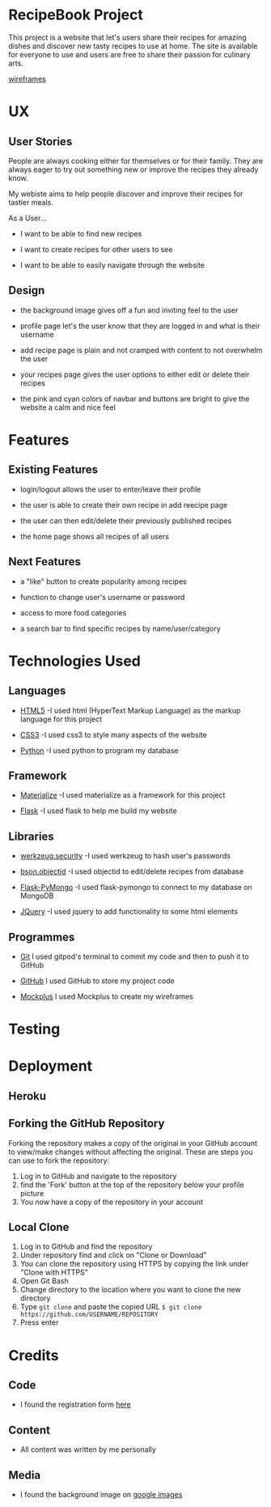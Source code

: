 # RecipeBook Project
This project is a website that let's users share their recipes for amazing
dishes and discover new tasty recipes to use at home. The site is available 
for everyone to use and users are free to share their passion for culinary arts.

[wireframes](https://github.com/kordianbird/RECIPEBOOK/tree/main/wireframes)

# UX

## User Stories
People are always cooking either for themselves or for their family. They are
always eager to try out something new or improve the recipes they already know.

My webiste aims to help people discover and improve their recipes for tastier meals.

As a User...

* I want to be able to find new recipes

* I want to create recipes for other users to see

* I want to be able to easily navigate through the website

## Design

* the background image gives off a fun and inviting feel to the user

* profile page let's the user know that they are logged in and what is their username

* add recipe page is plain and not cramped with content to not overwhelm the user

* your recipes page gives the user options to either edit or delete their recipes

* the pink and cyan colors of navbar and buttons are bright to give the website a calm and nice feel

# Features

## Existing Features

* login/logout allows the user to enter/leave their profile

* the user is able to create their own recipe in add reecipe page

* the user can then edit/delete their previously published recipes

* the home page shows all recipes of all users

## Next Features

* a "like" button to create popularity among recipes

* function to change user's username or password

* access to more food categories

* a search bar to find specific recipes by name/user/category

# Technologies Used

## Languages

* [HTML5](https://en.wikipedia.org/wiki/HTML)
-I used html (HyperText Markup Language) as the markup language for this project

* [CSS3](https://en.wikipedia.org/wiki/CSS)
-I used css3 to style many aspects of the website

* [Python](https://en.wikipedia.org/wiki/Python_(programming_language))
-I used python to program my database

## Framework

* [Materialize](https://materializecss.com/)
-I used materialize as a framework for this project

* [Flask](https://flask.palletsprojects.com/en/2.0.x/)
-I used flask to help me build my website

## Libraries

* [werkzeug.security](https://werkzeug.palletsprojects.com/en/2.0.x/utils/?highlight=security#module-werkzeug.security)
-I used werkzeug to hash user's passwords

* [bson.objectid](https://docs.mongodb.com/manual/reference/method/ObjectId/)
-I used objectid to edit/delete recipes from database

* [Flask-PyMongo](https://flask-pymongo.readthedocs.io/en/latest/)
-I used flask-pymongo to connect to my database on MongoDB

* [JQuery](https://en.wikipedia.org/wiki/JQuery)
-I used jquery to add functionality to some html elements

## Programmes

* [Git](https://git-scm.com/)
 I used gitpod's terminal to commit my code and then to push it to GitHub

* [GitHub](https://github.com/)
 I used GitHub to store my project code

* [Mockplus](https://www.mockplus.com/)
 I used Mockplus to create my wireframes

# Testing


# Deployment

## Heroku

## Forking the GitHub Repository

Forking the repository makes a copy of the original in your GitHub account to view/make changes without affecting the original.
These are steps you can use to fork the repository:

1. Log in to GitHub and navigate to the repository
2. find the 'Fork' button at the top of the repository below your profile picture 
3. You now have a copy of the repository in your account

## Local Clone

1. Log in to GitHub and find the repository
2. Under repository find and click on "Clone or Download"
3. You can clone the repository using HTTPS by copying the link under "Clone with HTTPS"
4. Open Git Bash 
5. Change directory to the location where you want to clone the new directory
6. Type `git clone` and paste the copied URL 
`$ git clone https://github.com/USERNAME/REPOSITORY`
7. Press enter

# Credits

## Code

* I found the registration form [here](https://codepen.io/vaskopetrov/pen/amxvrY?editors=1100)

## Content

* All content was written by me personally

## Media

* I found the background image on [google images](https://www.google.com/search?q=hd+food+wallpapers+27%22&tbm=isch&ved=2ahUKEwj475X9icryAhXMGcAKHfcgCZkQ2-cCegQIABAA&oq=hd+food+wallpapers+27%22&gs_lcp=CgNpbWcQAzoFCAAQgAQ6BAgAEB46BggAEAUQHjoGCAAQCBAeUM2cDVi2pw1g_6sNaABwAHgAgAEziAG1AZIBATSYAQCgAQGqAQtnd3Mtd2l6LWltZ8ABAQ&sclient=img&ei=LB4lYfipCsyzgAb3waTICQ&bih=1329&biw=2560#imgrc=1qrb-TsJOxwMRM)